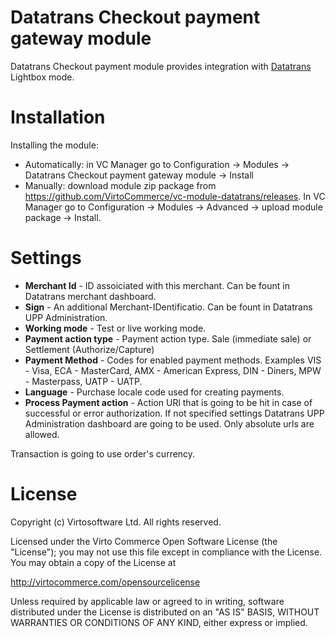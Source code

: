 # Datatrans Checkout payment gateway module
Datatrans Checkout payment  module provides integration with <a href="https://www.datatrans.ch/en" target="_blank">Datatrans</a> Lightbox mode. 

# Installation
Installing the module:
* Automatically: in VC Manager go to Configuration -> Modules -> Datatrans Checkout payment gateway module -> Install
* Manually: download module zip package from https://github.com/VirtoCommerce/vc-module-datatrans/releases. In VC Manager go to Configuration -> Modules -> Advanced -> upload module package -> Install.

# Settings
* **Merchant Id** - ID assoiciated with this merchant. Can be fount in Datatrans merchant dashboard.
* **Sign** - An additional Merchant-IDentificatio. Can be fount in Datatrans UPP Administration.
* **Working mode** - Test or live working mode.
* **Payment action type** - Payment action type. Sale (immediate sale) or Settlement (Authorize/Capture)
* **Payment Method** - Codes for enabled payment methods. Examples VIS - Visa, ECA - MasterCard, AMX - American Express, DIN - Diners, MPW - Masterpass, UATP - UATP.
* **Language** - Purchase locale code used for creating payments.
* **Process Payment action** - Action URl that is going to be hit in case of successful or error authorization. If not specified settings Datatrans UPP Administration dashboard are going to be used. Only absolute urls are allowed.

Transaction is going to use order's currency.


# License
Copyright (c) Virtosoftware Ltd.  All rights reserved.

Licensed under the Virto Commerce Open Software License (the "License"); you
may not use this file except in compliance with the License. You may
obtain a copy of the License at

http://virtocommerce.com/opensourcelicense

Unless required by applicable law or agreed to in writing, software
distributed under the License is distributed on an "AS IS" BASIS,
WITHOUT WARRANTIES OR CONDITIONS OF ANY KIND, either express or
implied.
